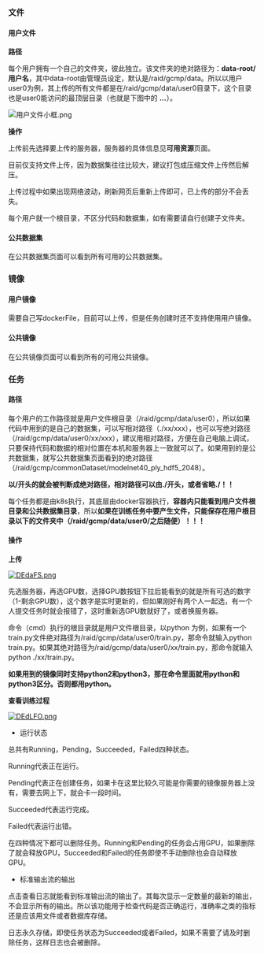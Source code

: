 ### 文件

#### 用户文件

**路径**

每个用户拥有一个自己的文件夹，彼此独立。该文件夹的绝对路径为：**data-root/用户名**，其中data-root由管理员设定，默认是/raid/gcmp/data。所以以用户user0为例，其上传的所有文件都是在/raid/gcmp/data/user0目录下，这个目录也是user0能访问的最顶层目录（也就是下图中的 **...**）。

![用户文件小框.png](https://i.loli.net/2020/11/17/7ga4ZrcGU2IkxlM.png)

**操作**

上传前先选择要上传的服务器，服务器的具体信息见**可用资源**页面。

目前仅支持文件上传，因为数据集往往比较大，建议打包成压缩文件上传然后解压。

上传过程中如果出现网络波动，刷新网页后重新上传即可，已上传的部分不会丢失。

每个用户就一个根目录，不区分代码和数据集，如有需要请自行创建子文件夹。



#### 公共数据集

在公共数据集页面可以看到所有可用的公共数据集。



### 镜像

#### 用户镜像

需要自己写dockerFile，目前可以上传，但是任务创建时还不支持使用用户镜像。

#### 公共镜像

在公共镜像页面可以看到所有的可用公共镜像。



### 任务

#### 路径

每个用户的工作路径就是用户文件根目录（/raid/gcmp/data/user0），所以如果代码中用到的是自己的数据集，可以写相对路径（./xx/xxx），也可以写绝对路径（/raid/gcmp/data/user0/xx/xxx），建议用相对路径，方便在自己电脑上调试，只要保持代码和数据的相对位置在本机和服务器上一致就可以了。如果用到的是公共数据集，就写公共数据集页面看到的绝对路径（/raid/gcmp/commonDataset/modelnet40_ply_hdf5_2048）。

**以/开头的就会被判断成绝对路径，相对路径可以由./开头，或者省略./！！**

每个任务都是由k8s执行，其底层由docker容器执行，**容器内只能看到用户文件根目录和公共数据集目录**，所以**如果在训练任务中要产生文件，只能保存在用户根目录以下的文件夹中（/raid/gcmp/data/user0/之后随便）！！！**

#### 操作

**上传**

[![DEdaFS.png](https://s3.ax1x.com/2020/11/16/DEdaFS.png)](https://imgchr.com/i/DEdaFS)

先选服务器，再选GPU数，选择GPU数按钮下拉后能看到的就是所有可选的数字（1-剩余GPU数），这个数字是实时更新的，但如果刚好有两个人一起选，有一个人提交任务时就会报错了，这时重新选GPU数就好了，或者换服务器。

命令（cmd）执行的根目录就是用户文件根目录，以python 为例，如果有一个train.py文件绝对路径为/raid/gcmp/data/user0/train.py，那命令就输入python train.py。如果其绝对路径为/raid/gcmp/data/user0/xx/train.py，那命令就输入python ./xx/train.py。

**如果用到的镜像同时支持python2和python3，那在命令里面就用python和python3区分。否则都用python。**



**查看训练过程**

[![DEdLFO.png](https://s3.ax1x.com/2020/11/17/DEdLFO.png)](https://imgchr.com/i/DEdLFO)



- 运行状态

总共有Running，Pending，Succeeded，Failed四种状态。

Running代表正在运行。

Pending代表正在创建任务，如果卡在这里比较久可能是你需要的镜像服务器上没有，需要去网上下，就会卡一段时间。

Succeeded代表运行完成。

Failed代表运行出错。

在四种情况下都可以删除任务。Running和Pending的任务会占用GPU，如果删除了就会释放GPU，Succeeded和Failed的任务即使不手动删除也会自动释放GPU。



- 标准输出流的输出

点击查看日志就能看到标准输出流的输出了。其每次显示一定数量的最新的输出，不会显示所有的输出。所以该功能用于检查代码是否正确运行，准确率之类的指标还是应该用文件或者数据库存储。

日志永久存储，即使任务状态为Succeeded或者Failed，如果不需要了请及时删除任务，这样日志也会被删除。



